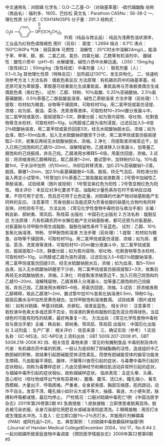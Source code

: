 中文通用名：对硫磷
化学名：O,O-二乙基-O-（对硝基苯基）-硫代磷酸酯
俗称（商品名）：福利多、1605、巴拉松
英文名：Parathion
CASNo：56-38-2
一、理化性质
分子式：C10H14NO5PS
分子量：291.3
结构式：![结构式](./assets/duwu/对硫磷/@0结构式.gif)
外观（纯品与商业品）：纯品为浅黄色油状液体，工业品为红棕色或暗褐色
图片（另存）：
密度：1.2694
熔点：6.1℃
沸点：150℃/80Pa
气味：弱蒜臭味
可燃性：
溶解性：25℃时水中溶解24mg/L，能溶于苯、甲苯、醇、酮、二氯乙烷、氯仿、四氯化碳、乙酰等有机溶剂中。
酸碱性：酸性介质中（pH1~6）水解缓慢，碱性介质中水解迅速。
LD50：13mg/kg（急性经口）；50mg/kg（急性经皮）
中毒剂量（人）：
致死剂量（人）：0.1~0.3g
其他理化性质（特殊反应）：加热超过130℃，发生异构化。
二、快速检测参考方法
1.方法名称：偶氮色素反应
方法原理：有机磷农药中的硝基苯基，经还原可变为苯胺基，苯胺基可经重氮化生成重氮盐，重氮盐再与芳香胺类偶合生成偶氮色素（紫红色）。
试剂：乙醇、锌粉、10％盐酸、0.25％亚硝酸钠、2.5％氨基磺酸胺、0.5％萘基乙二胺盐酸盐溶液、碱性乙萘酚溶液
方法步骤（前处理）：1.提取：检材如为粮食、谷物等干燥固体，可取检材10g，用二氯甲烷或氯仿浸提、浓缩；如为尿、酱油、菜汤、洗胃液等液体，可取检材10~20ml置分液漏斗中，加二氯甲烷或氯仿，振摇提取2~3次，静置分层；如为胃内容物、呕吐物、吃剩食物等含水检材，可取检材5~10g，以丙醇或乙腈为溶剂浸提，过滤后加入5~6倍2％硫酸钠溶液，用二氯甲烷或氯仿回提3次，经无水硫酸钠脱水后，浓缩；如为血液，取5~10ml血液，加入无水硫酸钠研磨至干沙状，用二氯甲烷或氯仿振摇提取2~3次，收集后再经无水硫酸钠脱水，浓缩。2.净化：将提取液浓缩至近干，加入已用己烷饱和的乙腈10~20ml，溶解残留物，乙腈液移入分液漏斗，加等量乙腈饱和的己烷振摇，弃去己烷。乙腈液用水稀释5~6倍，用氯仿回提，浓缩。3.试验：将浓缩液用乙醇稀释后，取乙醇液1~2ml，置试管中，加锌粉约0.1g，10％盐酸1ml，于水浴中加热（约10min）。冷却后转移清液，加0.25％亚硝酸钠1~2滴，振摇，静置1~2min，加2.5％氨基磺酸胺4~5滴，振摇，待无气泡后，将检液分别装入两支小试管中。1号管加0.5％萘基乙二胺盐酸盐溶液数滴；2号管中加碱性乙萘酚溶液。
试验结果（图片或视频）：1号管显紫红色为阳性；2号管显橙红色为阳性。
相关评价：本反应对净化要求不高，油脂和少量色素存在时不影响反应结果，不但可用于定性，而且还可用于比色定量，对硫磷的代谢产物对硝基酚能产生同样的反应。
注意事项：芳香伯胺以及能还原为芳香伯胺的硝基化合物均有同样反映，对检验有干扰。
方法出处：《常见化学性食物中毒检验与救治手册》主编：韩会新、郝树勇、常凤启、陈桂茹 出版社：中国石化出版社
2.方法名称：靛酚反应
方法原理：凡有机磷农药中水解后能产生对硝基酚者，都可还原为对氨基酚，对氨基酚与邻甲酚作用生成靛酚，靛酚在碱性条件下呈蓝色。
试剂：乙醇、10％氢氧化钠溶液、锌粉、邻甲酚饱和溶液
方法步骤（前处理）：1.提取：检材如为粮食、谷物等干燥固体，可取检材10g，用二氯甲烷或氯仿浸提、浓缩；如为尿、酱油、菜汤、洗胃液等液体，可取检材10~20ml置分液漏斗中，加二氯甲烷或氯仿，振摇提取2~3次，静置分层；如为胃内容物、呕吐物、吃剩食物等含水检材，可取检材5~10g，以丙醇或乙腈为溶剂浸提，过滤后加入5~6倍2％硫酸钠溶液，用二氯甲烷或氯仿回提3次，经无水硫酸钠脱水后，浓缩；如为血液，取5~10ml血液，加入无水硫酸钠研磨至干沙状，用二氯甲烷或氯仿振摇提取2~3次，收集后再经无水硫酸钠脱水，浓缩。2.净化：将提取液浓缩至近干，加入已用己烷饱和的乙腈10~20ml，溶解残留物，乙腈液移入分液漏斗，加等量乙腈饱和的己烷振摇，弃去己烷。乙腈液用水稀释5~6倍，用氯仿回提，浓缩。3.试验：将浓缩液用乙醇稀释，取此乙醇液1~2ml，置试管中加10％氢氧化钠溶液0.5ml，锌粉0.5g，振摇后置水浴中加热至黄色褪去，加邻甲酚饱和溶液数滴。
试验结果（图片或视频）：如有对硫磷、甲基对硫磷、杀螟松，溶液呈蓝色。
相关评价：
注意事项：若检液中色素太多或还原不完全，则溶液的黄色和靛酚的蓝色混合而得绿色，当显绿色时可能有阳性的结果，最好再重复一次。
方法出处：《常见化学性食物中毒检验与救治手册》主编：韩会新、郝树勇、常凤启、陈桂茹 出版社：中国石化出版社
3.试剂盒：
生产厂家：
相关评价：
信息来源：
三、确证实验（参考）
1.实验名称：GC-MS法、GC-NPD法
2.资料出处：GBT 5009.207-2008 #1、GBT 5009.218-2008 #2
四、相关信息
毒物来源：常见的有腌制食品
中毒机制及体内代谢：有机磷农药中毒的机理，一般认为是抑制了胆碱酯酶的活性，造成组织中乙酰胆碱的积聚，其结果引起胆碱能受体活性紊乱，而使有胆碱能受体的器官功能发生障碍。凡由脏器平滑肌、腺体、汗腺等兴奋而引起的症状，与毒蕈中毒所引起的症状相似，则称为毒蕈样症状；凡由交感神经节和横纹肌活动异常所引起的症状，与烟碱中毒所引起的症状相似，故称烟碱样症状。
临床表现：主症头晕、头痛、恶心呕吐（呕吐物或呼出气体有蒜臭味）、腹痛、腹泻、流口水，瞳孔缩小、看东西模糊，大量出汗、呼吸困难。严重者，全身紧束感、胸部压缩感，肌肉跳动，动作不自主。发音不清，瞳孔缩小如针尖大或不等大，抽搐、昏迷、大小便失禁，脉搏和呼吸都减慢，最后均停止。
尸检情况：口服对硫磷中毒死亡1例 《中国法医学杂志》2011年第26卷第2期 #3
急救措施：1.皮肤接触：立即使患者脱离现场，脱去被污染衣服，全身污染部位用肥皂水或碱溶液彻底清洗。2.眼睛接触：用苏打水或生理盐水冲洗。3.食入：应立即口服1％~2％苏打水，并服用片剂解磷毒（PAM）或阿托品1~2片。
五、典型案例：
1.对硫磷中毒致癫痫样抽搐1例 《Journal of Handan Medical College》December 2004，Vol 17，No.6 #4
2.一起对硫磷所致家庭食物中毒调查 《预防医学情报杂志》2006年第22卷第6期 #5
